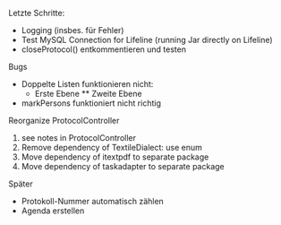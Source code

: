 Letzte Schritte:

 * Logging (insbes. für Fehler)
 * Test MySQL Connection for Lifeline (running Jar directly on Lifeline)
 * closeProtocol() entkommentieren und testen
 
 Bugs
 * Doppelte Listen funktionieren nicht:
    * Erste Ebene
    ** Zweite Ebene
 * markPersons funktioniert nicht richtig
   
Reorganize ProtocolController
   
 1. see notes in ProtocolController
 1. Remove dependency of TextileDialect: use enum
 1. Move dependency of itextpdf to separate package
 1. Move dependency of taskadapter to separate package

Später

 * Protokoll-Nummer automatisch zählen
 * Agenda erstellen